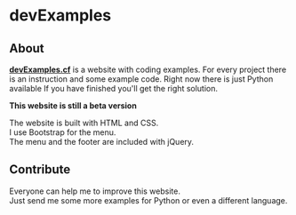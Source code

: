 # devExamples

## About

**[devExamples.cf](devExamples.cf)** is a website with coding examples.
For every project there is an instruction and some example code.
Right now there is just Python available
If you have finished you'll get the right solution.

**This website is still a beta version**

The website is built with HTML and CSS.  
I use Bootstrap for the menu.   
The menu and the footer are included with jQuery.

## Contribute

Everyone can help me to improve this website.  
Just send me some more examples for Python or even a different language.
